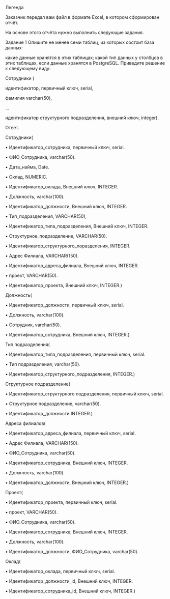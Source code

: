 Легенда

Заказчик передал вам файл в формате Excel, в котором сформирован отчёт.

На основе этого отчёта нужно выполнить следующие задания.

Задание 1
Опишите не менее семи таблиц, из которых состоит база данных:

какие данные хранятся в этих таблицах;
какой тип данных у столбцов в этих таблицах, если данные хранятся в PostgreSQL.
Приведите решение к следующему виду:

Сотрудники (

идентификатор, первичный ключ, serial,

фамилия varchar(50),

...

идентификатор структурного подразделения, внешний ключ, integer).


Ответ.

Сотрудники(

•	Идентификатор_сотрудника, первичный ключ, serial.

•	ФИО_Сотрудника, varchar(50).

•	Дата_найма, Date.

•	Оклад, NUMERIC. 

•	Идентификатор_оклада, Внешний ключ, INTEGER.

•	Должность, varchar(100). 

•	Идентификатор_должности, Внешний ключ, INTEGER.

•	Тип_подразделения, VARCHAR(50), 

•	Идентификатор_типа_подразделения, Внешний ключ, INTEGER.

•	Структурное_подразделение, VARCHAR(50).

•	Идентификатор_структурного_поразделения, INTEGER.

•	Адрес Филиала, VARCHAR(150).

•	Идентификатор_адреса_филиала, Внешний ключ, INTEGER.

•	проект, VARCHAR(50). 

•	Идентификатор_проекта, Внешний ключ, INTEGER.)


Должность(

•	Идентификатор_должности, первичный ключ, serial.

•	Должность, varchar(100).

•	Сотрудник, varchar(50).

•	Идентификатор_сотрудника, Внешний ключ, INTEGER.)


Тип подразделения(

•	Идентификатор_типа_подразделения, первичный ключ, serial.

•	Тип подразделения, varchar(50).

•	Идентификатор_структурного_подразделения, INTEGER.)


Структурное подразделение(

•	Идентификатор_структурного подразделения, первичный ключ, serial.

•	Структурное подразделение, varchar(50).

•	Идентификатор_должности INTEGER.)


Адреса филиалов(

•	Идентификатор_адреса_филиала, первичный ключ, serial.

•	Адрес Филиала, VARCHAR(150).

•	ФИО_Сотрудника, varchar(50).

•	Идентификатор_сотрудника, Внешний ключ, INTEGER.

•	Должность, varchar(100). 

•	Идентификатор_должности, Внешний ключ, INTEGER.)


Проект(

•	Идентификатор_проекта, первичный ключ, serial.

•	проект, VARCHAR(50).

•	ФИО_Сотрудника, varchar(50).

•	Идентификатор_сотрудника, Внешний ключ, INTEGER.

•	Должность, varchar(100). 

•	Идентификатор_должности, ФИО_Сотрудника, varchar(50).




Оклад(

•	Идентификатор_оклада, первичный ключ, serial.

•	Идентификатор_должности_id, Внешний ключ, INTEGER.

•	Идентификатор_сотрудника_id, Внешний ключ, INTEGER.)

